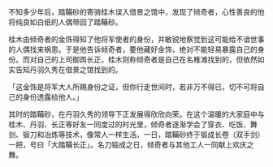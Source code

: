 不知多少年后，踏鞴砂的寄骑桂木误入借景之馆中，发现了倾奇者，心性善良的他将纯良如白纸的人偶带回了踏鞴砂。

桂木由倾奇者的金饰得知了他将军使者的身份，并敏锐地察觉到这可能给不谙世事的人偶找来祸患。于是他告诉倾奇者，要他藏好金饰，绝对不能轻易暴露自己的身份。而对自己的上司御舆长正，桂木则称倾奇者是自己在名椎滩找到的，但依然如实告知丹羽久秀在借景之馆找到的。

「这金饰是将军大人所赐身份之证，但你行走世间时，若非万不得已，切不可将自己的身份透露给他人。」

其时的踏鞴砂，在丹羽久秀的领导下正发展得欣欣向荣。在这个温暖的大家庭中与桂木、丹羽、长正等好友一同度过的时光里，倾奇者逐渐学会了穿衣、吃饭、舞剑、锻刀和冶炼等技术，像常人一样生活。一日，踏鞴砂终于锻成长卷（双手剑）一把，号曰「大踏鞴长正」。名刀锻成之日，倾奇者与其他工人一同献上欢庆之舞。